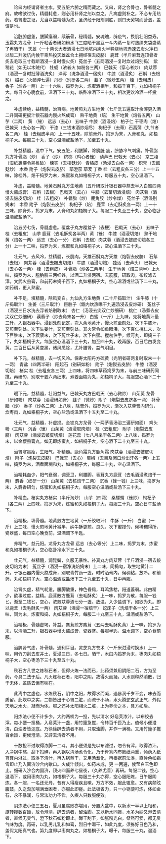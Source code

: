 <!-- { "loadSidebar": true } -->
　　论曰内经谓肾者主水，受五脏六腑之精而藏之。又曰，肾之合骨也，骨者髓之府。故嗜欲过伤，精髓耗惫，则必用补肾之剂以益之。凡病虚则补之，不必专用热药。若肾虚之证，尤当以益精髓为先，圣济经于阳剂刚胜，则曰天癸竭而营涸，盖谓是也。

　　治脏腑虚惫，腰脚痿弱，续筋骨，秘精髓，安魂魄，辟疫气，换肌壮阳益寿。玉霜丸方龙骨（一斤粘舌者研如粉水飞三度晒干黑豆一斗内蒸一复时熟绢夹袋盛蒸了再晒干） 天雄（一十两长大者酒浸七日地坑内炭火半秤烧地坑赤速去炭火净扫以醋二升泼坑内候干乘热投天雄盆合土拥经宿去皮脐） 鹿茸（半斤麻茸连顶骨者炙去毛取三寸截断酒浸一复时慢火炙）菟丝子（五两酒浸一复时炊过焙别捣） 紫稍花（如无以木贼代） 牡蛎（浓者火 如粉各三两） 巴戟天（穿心者炒） 肉苁蓉（酒浸一复时批薄酒洗炙） 泽泻（洗净酒浸一宿炙） 牛膝（酒浸炙） 石斛（去根炙） 磁石（火醋淬七遍）丹砂（别研各二两） 韭子（微炒五两） 桂（去粗皮） 香子（炒各一两）上一十六味，捣罗为末，炼蜜酒相半，和捣千百下，丸如梧桐子大。每日空心晚食前，温酒下三十丸，临卧冷酒下三十丸，相次更饮冷酒一杯投之。

　　补虚续绝，益精髓，治百病。地黄煎丸方生地黄（七斤洗五遍取汁余滓更入酒二升同研更捩汁银石器内慢火熬成膏） 熟干地黄（焙） 生干地黄（焙各五两） 山芋（二两） 黄 （锉） 远志（去心） 五味子 牛膝（酒浸焙） 柏子仁 干枣肉（焙） 巴戟天（去心各一两） 干漆（三钱末酒炒烟尽） 枸杞子（去蒂）石菖蒲（九节者各二两） 桂（去粗皮半两）上一十五味，除前膏外，捣罗为末，入膏和丸，如梧桐子大。每服三十丸，空心温酒或盐汤下，加至五十丸。

　　补益精髓，温中下气，安五脏，利腰脚，除膀胱 疝，脐胁冷气刺痛。补骨脂丸方补骨脂（炒） 香子（炒） 槟榔（鸡心者锉） 葫芦巴 巴戟天（去心） 京三棱（湿纸裹煨令熟椎破） 楝实（去核麸炒） 青橘皮（汤浸去白各一两） 枳壳（去瓤麸炒） 木香 附子（炮裂去皮脐） 荜澄茄 荜茇 丁香 桂（去粗皮各三分）上一十五味，除桂外，焙干捣罗为末，炼蜜和丸如梧桐子大，每服五十丸，空心温酒下。

　　补虚，益精髓。地黄石斛丸方生地黄（五斤研取汁银石器中熬去半入白蜜四两慢火熬成膏） 石斛（去根） 巴戟天（去心） 牛膝（去苗切酒浸焙） 肉苁蓉（酒浸去皴皮切焙） 桂（去粗皮） 补骨脂（炒） 鹿角胶（炒令燥） 菟丝子（酒浸别捣末） 木香 附子（炮裂去皮脐） 枸杞子（焙） 鹿茸（去毛酥炙各一两）上一十三味，除膏外，捣罗为末，入膏和丸如梧桐子大。每服二十丸至三十丸，空心临卧温酒或盐汤下。

　　治五劳七伤，骨髓虚惫。覆盆子丸方覆盆子（去梗） 巴戟天（去心） 五味子 桂（去粗皮） 山芋 鹿茸（去毛酥炙各半两）黄（锉） 牛膝（酒浸切焙） 熟干地黄（焙各一两） 远志（去心一分） 石斛（去根）肉苁蓉（酒浸去皴皮切焙各三分）上一十二味，捣罗为末，炼蜜和丸如梧桐子大，空心温酒下三十丸。

　　壮元气，去风冷，益精髓，长肌肉。天雄石斛丸方天雄（炮裂去皮脐） 石斛（去根） 肉苁蓉（酒浸去皴皮切焙） 牛膝（酒浸切焙） 独活（去芦头） 巴戟天（去心各一两） 桂（去粗皮） 补骨脂（炒各二两半） 生干地黄（焙三两半）上九味，捣罗为末，腽肭脐三两细锉，以酒二升浸两宿。去筋膜，研取肉，布绞滤去滓。文武火煎膏，和前药末捣千百下，丸如梧桐子大。空心温酒或盐汤下二十丸，如药稠，更入熟蜜。

　　补不足，填精髓，除风变白。九仙丸方生地黄（二十斤捣取汁） 生牛膝（十斤捣取汁） 生姜（三斤取汁） 巨胜子（甑内炊热曝干九遍汤浸去皮炒研） 菟丝子（酒浸三日水洗去浮者焙别取末） 杏仁（汤浸去尖双仁炒细研） 桃仁（汤煮去皮尖双仁炒细研） 蒺藜子（炒去角末各一升） 白蜜（一斤）上九味，先将地黄汁量三升，入银石器中。浸到处刻记定，次入余地黄汁，慢火煎至刻处。次下牛膝汁，又煎至刻处。次下生姜汁，又煎至刻处。其火常令如鱼眼沸，次下杏仁桃仁末，次下巨胜末，次下蒺藜末，次下菟丝子末，次下白蜜。搅勿住手，候可丸，即捣三千下，丸如梧桐子大。每服空心温酒下三十丸，加至四十丸，晚再服，百日后白发变黄。二百日后从黄变黑，诸风悉除，尤补腰肾，益气明目。

　　补下元，益精髓，去一切风冷。保寿太阳丹方硫黄（光明者研两复时取末一十一两） 青盐（四两半研） 阳起石（别研如粉） 附子（炮裂去皮脐） 牛膝（酒浸切焙） 楮实 桂（去粗皮各三两）上四味，将四味草药捣罗为末，与前三味研药同搅。再研匀，别取干姜六两细末，煮姜面糊为丸，如梧桐子大，每服空心酒下二十丸至三十丸。

　　暖下元，益精髓，壮阳益气。巴戟天丸方巴戟天（去心微炒） 山茱萸 龙骨（研如粉） 肉苁蓉（酒浸研如膏） 韭子（微炒）附子（炮裂去皮脐各一两） 补骨脂（炒） 香子（炒各二两）上八味，除膏外，捣罗为末，渐次入苁蓉膏内研匀，炊枣肉，丸如梧桐子大，空心盐汤或温酒下十五丸至二十丸。

　　壮元气，益精髓，补虚损。金锁丸方龙骨（一两茅香汤浴三遍研如面） 鸡头粉（三两） 沉香（锉） 山茱萸（酒浸取肉焙） 桂（去粗皮） 附子（炮裂去皮脐） 肉苁蓉（酒浸去皴皮切焙） 莲花蕊（七八月采干各二两）上八味，捣罗为末，以金樱煎膏丸，如无即炼蜜丸，如梧桐子大，空心酒下二十丸至三十丸。

　　治肾寒羸瘦，生阳气，补精髓。鹿角霜丸方鹿角霜 肉苁蓉（酒浸去皴皮切焙） 附子（炮裂去皮脐） 巴戟天（去心） 蜀椒（去目及闭口炒出汗各一两）上五味，捣罗为末，酒煮面糊和丸，如梧桐子大，每服二十丸，空心温酒下。

　　治精耗血少，阳气衰弱，调营卫，利腰脚。香茸丸方鹿茸（去毛酒浸煮焙干一两） 麝香（细研一分） 山茱萸（去核焙干二两） 沉香（锉一钱）上三味，捣罗为末，入麝香研匀，炼蜜和丸如梧桐子大，每服空心温酒或盐汤下三十丸。

　　补精血。楮实丸方楮实（半斤淘炒） 山芋（四两） 桑螵蛸（锉炒） 枸杞子（各二两）上四味，捣罗为末，炼蜜和丸如梧桐子大，每服三十丸，空心日午盐汤下。

　　治精极，填骨髓。地黄煎方生地黄（一斤绞取汁） 牛酥（一斤） 白蜜（一斤）上三味，慢火煎地黄汁减半，纳牛酥更煎。良久，次下蜜搅匀，候稀稠得所，瓷器盛，每日空心晚食前，温酒调下半匙。

　　养精气，益元阳。龙骨丸方龙骨 远志（去心等分）上二味，捣罗为末，炼蜜和丸如梧桐子大，空心临卧冷水下三十丸。

　　壮元气，益精髓，润髭鬓，久服无暴性。补真丸方肉苁蓉（半斤酒浸一宿去皴皮切焙为末） 菟丝子（酒浸一宿净洗焙捣末）上二味，同捣匀，取生地黄汁二升。于银石器内慢火熬成膏，别取青竹沥一盏，时时洒膏内，候稠粘，放冷。和前药，丸如梧桐子大，空心温酒或盐汤下三十丸至五十丸，日中再服。

　　治肾久虚，精气耗惫，腰脚酸重，神色昏黯，耳鸣焦枯，阳道萎弱。此由精少，欲事过度，益精。鹿茸散方鹿茸（去毛酥炙）上一味，捣罗为散，每服一钱匕，渐至二钱匕，空心，浓煎苁蓉酒七分一盏。放温，入少盐调下，如欲为丸。即以鹿茸（去毛酥炙一两） 肉苁蓉（酒浸一宿焙干） 蛇床子（洗焙干各一分）上三味，同为末，炼蜜和捣，丸如梧桐子大，每服二十丸至三十丸，温酒或盐汤下。

　　治精极，骨髓虚竭，补益。麋茸煎方麋茸（五两去毛酥炙黄）上一味，捣罗为末，以清酒二升，银石器中慢火熬成膏，瓷器盛。每服半匙，温水调下，空心食前服。

　　治脾肾气虚，补骨髓，通利耳目。灵芝丸方苍术（一斤米泔浸时换水）上一味，用竹刀刮去皮并土，夏浸三日，冬七日。晒干，木臼内捣罗为末，枣肉丸如梧桐子大，空心枣汤下三十丸至五十丸。

　　秋石方凡世之炼秋石者，但得火炼一法而已，此药须兼用阴阳二石，方为至药，今具二法于后。凡火炼秋石者，阳中之阴，故得火而凝。入水则释然消散，归于无体，盖质去但有味在。

　　此离中之虚也，水炼秋石，阴中之阳，故得水而凝，遇暴润千岁不变，味去而质留。此坎中之实，二物皆出于心肾二脏，而流于小肠，水火腾蛇玄武正气，外假天地之水火，凝而为体。服之还补太阳相火二脏，上为养命之本，具方如后。

　　阳炼法小便不计多少，大约两桶为一担，先以清水 好皂荚浓汁，以布绞去滓。每小便一担桶，入皂荚汁一盏，用竹篦急搅，令转百千匝乃止。值候小便澄清，白浊者皆淀底。乃徐徐辟去清者不用，只取浊脚，并作一满桶。又用竹篦子搅百余匝，更候澄清，又辟去清者不用。

　　十数担不过取得浓脚一二斗，其小便须是先以布滤过，勿令有滓，取得浓汁。入净锅中熬，刮下捣碎，再入锅以清汤煮令化，乃于筲箕内布筋纸两重，倾药入纸筲箕内淋过，取淋下清汁，再入锅熬干，又用汤煮化，再根据前法淋，直候色如霜雪即止乃入固济沙合内歇口。火成汁倾出，如药未成，更 一两遍，候莹白玉色即止。细研入沙合内固济，顶火四面养七昼夜，（久养尤善）再研。每服二钱，空心温酒下，或用枣肉为丸，如梧桐子大。每服三十丸亦得，空心服阳炼，日午服阴炼。各一服，一名还元丹，昔有人得瘦疾且嗽，万方不效，服此辄愈。又有病颠眩腹鼓，久之渐加喘满垂困者，亦服此即瘥。此法极省力，只一小锅便可炼，体如金石，永不暴润，与常法功力不侔，久疾人只数服便效。

　　阴炼法小便三五石，夏月虽腐败亦堪用，分置大盆中，以新水一半以上相和，旋转搅数百匝，放令澄清，辟去清者，留浊脚。又以新水同搅，水多为妙又澄去清者，直候无臭气，澄下秋石如粉即止。曝干刮下，如腻粉光白，粲然可爱，都无臭气味为度。再研，以乳男儿乳和如膏，烈日中曝干，如此九度，须拣好日色乃和，盖假太阳真气也。第九度即以枣肉丸之，如梧桐子大，曝干，每服三十丸，温酒下。

